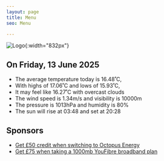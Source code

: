 ```yaml
---
layout: page
title: Menu
seo: Menu

---
```


![Logo](/images/logo.jpg){:width="832px"}

<!-- weather_marker starts -->
## On Friday, 13 June 2025

- The average temperature today is 16.48˚C,
- With highs of 17.06˚C and lows of 15.93˚C,
- It may feel like 16.27˚C with overcast clouds
- The wind speed is 1.34m/s and visibility is 10000m
- The pressure is 1013hPa and humidity is 80%
- The sun will rise at 03:48 and set at 20:28

<!-- weather_marker ends -->

## Sponsors

- [Get £50 credit when switching to Octopus Energy](https://bit.ly/3oD1nnS)
- [Get £75 when taking a 1000mb YouFibre broadband plan](https://aklam.io/91zWhU?)

